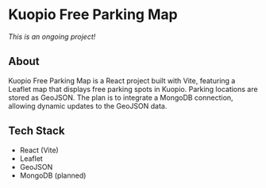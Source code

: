 # Kuopio Free Parking Map

*This is an ongoing project!*

## About
Kuopio Free Parking Map is a React project built with Vite, featuring a Leaflet map that displays free parking spots in Kuopio. Parking locations are stored as GeoJSON. The plan is to integrate a MongoDB connection, allowing dynamic updates to the GeoJSON data.

## Tech Stack
- React (Vite)
- Leaflet
- GeoJSON
- MongoDB (planned)



